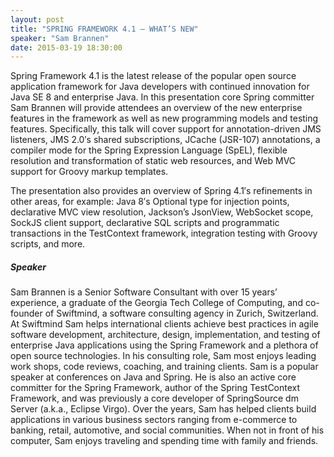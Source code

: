 ```yaml
---
layout: post
title: "SPRING FRAMEWORK 4.1 – WHAT’S NEW"
speaker: "Sam Brannen"
date: 2015-03-19 18:30:00
---
```


Spring Framework 4.1 is the latest release of the popular open source application framework for Java developers with continued innovation for Java SE 8 and enterprise Java. In this presentation core Spring committer Sam Brannen will provide attendees an overview of the new enterprise features in the framework as well as new programming models and testing features.
Specifically, this talk will cover support for annotation-driven JMS listeners, JMS 2.0′s shared subscriptions, JCache (JSR-107) annotations, a compiler mode for the Spring Expression Language (SpEL), flexible resolution and transformation of static web resources, and Web MVC support for Groovy markup templates.

The presentation also provides an overview of Spring 4.1′s refinements in other areas, for example: Java 8′s Optional type for injection points, declarative MVC view resolution, Jackson’s JsonView, WebSocket scope, SockJS client support, declarative SQL scripts and programmatic transactions in the TestContext framework, integration testing with Groovy scripts, and more.

##### Speaker

Sam Brannen is a Senior Software Consultant with over 15 years’ experience, a graduate of the Georgia Tech College of Computing, and co-founder of Swiftmind, a software consulting agency in Zurich, Switzerland. At Swiftmind Sam helps international clients achieve best practices in agile software development, architecture, design, implementation, and testing of enterprise Java applications using the Spring Framework and a plethora of open source technologies. In his consulting role, Sam most enjoys leading work shops, code reviews, coaching, and training clients.
Sam is a popular speaker at conferences on Java and Spring. He is also an active core committer for the Spring Framework, author of the Spring TestContext Framework, and was previously a core developer of SpringSource dm Server (a.k.a., Eclipse Virgo).
Over the years, Sam has helped clients build applications in various business sectors ranging from e-commerce to banking, retail, automotive, and social communities. When not in front of his computer, Sam enjoys traveling and spending time with family and friends.
